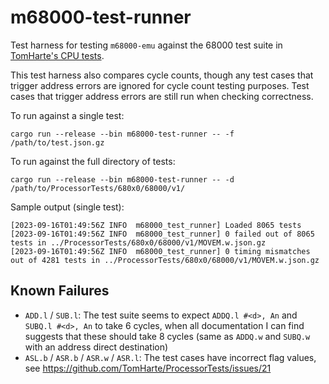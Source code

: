 # m68000-test-runner

Test harness for testing `m68000-emu` against the 68000 test suite in [TomHarte's CPU tests](https://github.com/TomHarte/ProcessorTests/).

This test harness also compares cycle counts, though any test cases that trigger address errors are ignored for cycle count testing purposes. Test cases that trigger address errors are still run when checking correctness.

To run against a single test:
```
cargo run --release --bin m68000-test-runner -- -f /path/to/test.json.gz
```

To run against the full directory of tests:
```
cargo run --release --bin m68000-test-runner -- -d /path/to/ProcessorTests/680x0/68000/v1/
```

Sample output (single test):
```
[2023-09-16T01:49:56Z INFO  m68000_test_runner] Loaded 8065 tests
[2023-09-16T01:49:56Z INFO  m68000_test_runner] 0 failed out of 8065 tests in ../ProcessorTests/680x0/68000/v1/MOVEM.w.json.gz
[2023-09-16T01:49:56Z INFO  m68000_test_runner] 0 timing mismatches out of 4281 tests in ../ProcessorTests/680x0/68000/v1/MOVEM.w.json.gz
```

## Known Failures

* `ADD.l` / `SUB.l`: The test suite seems to expect `ADDQ.l #<d>, An` and `SUBQ.l #<d>, An` to take 6 cycles, when all documentation I can find suggests that these should take 8 cycles (same as `ADDQ.w` and `SUBQ.w` with an address direct destination)
* `ASL.b` / `ASR.b` / `ASR.w` / `ASR.l`: The test cases have incorrect flag values, see https://github.com/TomHarte/ProcessorTests/issues/21
